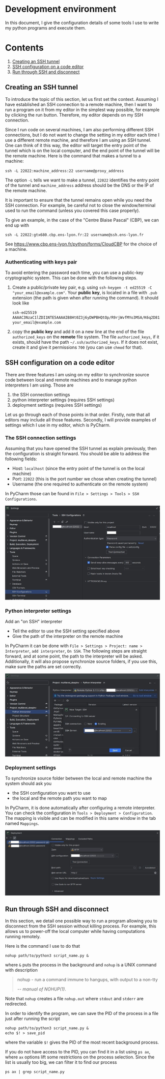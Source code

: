 # Development environment

In this document, I give the configuration details of some tools I use to write my python programs and execute them.

# Contents

1. [Creating an SSH tunnel](#Creating-an-SSH-tunnel)
1. [SSH configuration on a code editor](#SSH-configuration-on-a-code-editor)
1. [Run through SSH and disconnect](#Run-through-SSH-and-disconnect)

## Creating an SSH tunnel

To introduce the topic of this section, let us first set the context.
Assuming I have established an SSH connection to a remote machine, then I want to run a program on it
from my editor in the simplest way possible, for example by clicking the run button. Therefore, my editor depends
on my SSH connection.

Since I run code on several machines, I am also performing different SSH connections, but I do not want to change
the setting in my editor each time I use a different remote machine, and therefore I am using an SSH tunnel.
One can think of it this way, the editor will target the entry point of the tunnel which is on the local computer,
and the end point of the tunnel will be the remote machine. Here is the command that makes a tunnel to a machine:

``
ssh -L 22022:machine_address:22 username@proxy_address
``

The option `-L` tells we want to make a tunnel, `22022` identifies the entry point of the tunnel and `machine_address`
address should be the DNS or the IP of the remote machine.

It is important to ensure that the tunnel remains open while you need the SSH connection. For example,
be careful not to close the window/terminal used to run the command (unless you covered this case properly).

To give an example, in the case of the "Centre Blaise Pascal" (CBP), we can end up with
```
ssh -L 22022:gtx680.cbp.ens-lyon.fr:22 username@ssh.ens-lyon.fr
```

See https://www.cbp.ens-lyon.fr/python/forms/CloudCBP for the choice of a machine.

### Authenticating with keys pair

To avoid entering the password each time, you can use a public-key cryptographic system. This can be done with
the following steps.

1. Create a public/private key pair, e.g. using `ssh-keygen -t ed25519 -C "your_email@example.com"`.
   Your **public key**, is located in a file with `.pub` extension (the path is given when after running the command).
   It should look like
   ```
   ssh-ed25519 AAAAC3NzaC1lZDI1NTE5AAAAIB8Ht0Z3j6yDWPBHQtOp/R9rjWvfMYo3MSA/K6q2D81r your_email@example.com
   ```
2. copy the **public key** and add it on a new line at the end of the file `authorized_keys`
on the **remote** file system.
The file `authorized_keys`, if it exists, should have the path `~/.ssh/authorized_keys`.
If it does not exist, create it and give it permissions `700` (you can use `chmod` for that).


## SSH configuration on a code editor

There are three features I am using on my editor to synchronize source code between local and remote machines
and to manage python interpreters I am using. Those are
1. the SSH connection settings
2. python interpreter settings (requires SSH settings)
3. deployment settings (requires SSH settings)

Let us go through each of those points in that order. Firstly, note that all editors may include all those features.
Secondly, I will provide examples of settings which I use in my editor, which is PyCharm.

### The SSH connection settings

Assuming that you have opened the SSH tunnel as explain previously, then the configuration is straight forward.
You should be able to address the following fields:

* Host: `localhost` (since the entry point of the tunnel is on the local machine)
* Port: `22022` (this is the port number we chose when creating the tunnel)
* Username (the one required to authenticate on the remote system)

In PyCharm those can be found in `File > Settings > Tools > SSH Configurations`.

![alt text](./PyCharm_SSH/SSH_Configurations.JPG "SSH config.")

### Python interpreter settings

Add an "on SSH" interpreter
* Tell the editor to use the SSH setting specified above
* Give the path of the interpreter on the remote machine

In PyCharm it can be done with `File > Settings > Project: name > Interpreter`, `add interpreter`,
`On SSH`. The following steps are straight forward, and at some point, the path to the interpreter will be asked.
Additionally, it will also propose synchronize source folders, if you use this, make sure the paths are set correctly.

![alt text](./PyCharm_SSH/Interpreter.JPG "Python interpreter")

### Deployment settings

To synchronize source folder between the local and remote machine the system should ask you
* the SSH configuration you want to use
* the local and the remote path you want to map

In PyCharm, it is done automatically after configuring a remote interpreter. You can check the configuration in
`Tools > Deployment > Configuration`. The mapping is visible and can be modified in this same window
in the tab named `Mappings`.

![alt text](./PyCharm_SSH/Deploy.JPG "Deployment")

## Run through SSH and disconnect
In this section, we detail one possible way to run a program allowing you to disconnect from the SSH session without
killing process. For example, this allows us to power-off the local computer while having computations running remotely.

Here is the command I use to do that
```
nohup path/to/python3 script_name.py &
```
where `&` puts the process in the background and `nohup` is a UNIX command with description
> nohup - run a command immune to hangups, with output to a non-tty
>
> -- <cite>manual of NOHUP(1)</cite>.

Note that `nohup` creates a file `nohup.out` where `stdout` and `stderr` are redirected.

In order to identify the program, we can save the PID of the process in a file just after running the script
```
nohup path/to/python3 script_name.py &
echo $! > save_pid
```
where the variable `$!` gives the PID of the most recent background process.

If you do not have access to the PID, you can find it in a list using `ps ax`,
where `ax` options lift some restrictions on the process selection.
Since the list is usually too big, we can filter it to find our process
```
ps ax | grep script_name.py
```